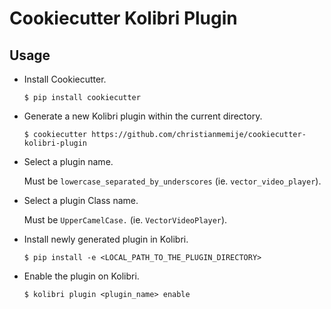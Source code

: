 # Cookiecutter Kolibri Plugin

## Usage

* Install Cookiecutter.

  `$ pip install cookiecutter`


* Generate a new Kolibri plugin within the current directory.

  `$ cookiecutter https://github.com/christianmemije/cookiecutter-kolibri-plugin`


* Select a plugin name. 
  
  Must be `lowercase_separated_by_underscores` (ie. `vector_video_player`).


* Select a plugin Class name. 
  
  Must be `UpperCamelCase.` (ie. `VectorVideoPlayer`).


* Install newly generated plugin in Kolibri.

  `$ pip install -e <LOCAL_PATH_TO_THE_PLUGIN_DIRECTORY>`


* Enable the plugin on Kolibri.

  `$ kolibri plugin <plugin_name> enable`
